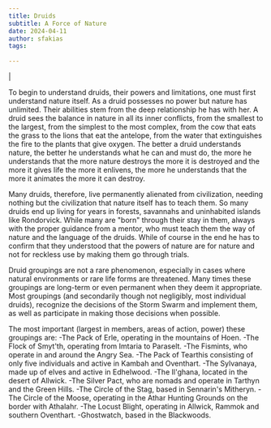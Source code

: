 ```yaml
---
title: Druids
subtitle: A Force of Nature
date: 2024-04-11
author: sfakias
tags:
   
---
```

|

To begin to understand druids, their powers and limitations, one must first understand nature itself. As a druid possesses no power but nature has unlimited. Their abilities stem from the deep relationship he has with her. A druid sees the balance in nature in all its inner conflicts, from the smallest to the largest, from the simplest to the most complex, from the cow that eats the grass to the lions that eat the antelope, from the water that extinguishes the fire to the plants that give oxygen. The better a druid understands nature, the better he understands what he can and must do, the more he understands that the more nature destroys the more it is destroyed and the more it gives life the more it enlivens, the more he understands that the more it animates the more it can destroy.

Many druids, therefore, live permanently alienated from civilization, needing nothing but the civilization that nature itself has to teach them. So many druids end up living for years in forests, savannahs and uninhabited islands like Rondorvick. While many are "born" through their stay in them, always with the proper guidance from a mentor, who must teach them the way of nature and the language of the druids. While of course in the end he has to confirm that they understood that the powers of nature are for nature and not for reckless use by making them go through trials.

Druid groupings are not a rare phenomenon, especially in cases where natural environments or rare life forms are threatened. Many times these groupings are long-term or even permanent when they deem it appropriate. Most groupings (and secondarily though not negligibly, most individual druids), recognize the decisions of the Storm Swarm and implement them, as well as participate in making those decisions when possible.

The most important (largest in members, areas of action, power) these groupings are:
-The Pack of Erle, operating in the mountains of Hoen.
-The Flock of Smyt'th, operating from Imtaria to Paraselt.
-The Fismints, who operate in and around the Angry Sea.
-The Pack of Tearthis consisting of only five individuals and active in Kambah and Oventhart.
-The Sylvanaya, made up of elves and active in Edhelwood.
-The Il'ghana, located in the desert of Allwick.
-The Silver Pact, who are nomads and operate in Tarthyn and the Green Hills.
-The Circle of the Stag, based in Sennarin's Mitheryn.
-The Circle of the Moose, operating in the Athar Hunting Grounds on the border with Athalahr.
-The Locust Blight, operating in Allwick, Rammok and southern Oventhart.
-Ghostwatch, based in the Blackwoods.